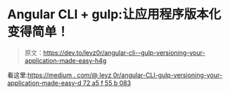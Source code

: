 # Angular CLI + gulp:让应用程序版本化变得简单！

> 原文：<https://dev.to/levz0r/angular-cli--gulp-versioning-your-application-made-easy-h4g>

看这里:[https://medium . com/@ levz 0r/angular-CLI-gulp-versioning-your-application-made-easy-d 72 a5 f 55 b 083](https://medium.com/@levz0r/angular-cli-gulp-versioning-your-application-made-easy-d72a5f55b083)
